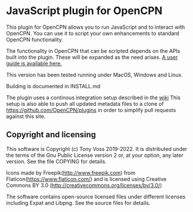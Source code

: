 # JavaScript plugin for OpenCPN

This plugin for OpenCPN allows you to run JavaScript and to interact with OpenCPN.  You can use it to script your own enhancements to standard OpenCPN functionality.

The functionality in OpenCPN that can be scripted depends on the APIs built into the plugin.  These will be expanded as the need arises.  [A user guide is available here.](https://github.com/antipole2/JavaScript_pi/blob/master/documentation/JavaScript_plugin_user_guide.pdf)

This version has been tested running under MacOS, Windows and Linux.


Building is documented in INSTALL.md

The plugin uses a continous integration setup described in the
[wiki](https://github.com/Rasbats/managed_plugins/wiki/Alternative-Workflow)
This setup is also able to push all updated metadata files to a clone
of https://github.com/OpenCPN/plugins in order to simplify pull requests
against this site.


## Copyright and licensing

This software is Copyright (c) Tony Voss 2019-2022. It is distributed
under the terms of the Gnu Public License version 2 or, at your option,
any later version. See the file COPYING for details.

Icons made by Freepik(http://www.freepik.com) from
Flaticon(https://www.flaticon.com/) and is licensed using Creative Commons
BY 3.0 (http://creativecommons.org/licenses/by/3.0/)

The software contains open-source licensed files under different licenses
including Expat and Libpng. See the source files for details. 
